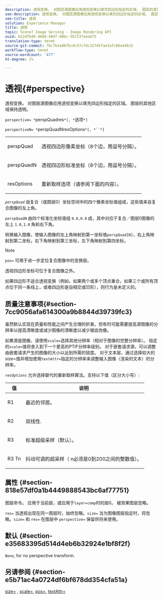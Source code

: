 ```yaml
---
description: 透视变换。 对图层源图像应用透视变换以填充四边形指定的区域。 图层的其他区域保持透明。
seo-description: 透视变换。 对图层源图像应用透视变换以填充四边形指定的区域。 图层的其他区域保持透明。
seo-title: 透视
solution: Experience Manager
title: 透视
topic: Scene7 Image Serving - Image Rendering API
uuid: b22d7b49-db08-48df-80bc-5b7237aea475
translation-type: tm+mt
source-git-commit: 7bc7b3a86fbcdc57cfdc31745fae3afc06e44b15
workflow-type: tm+mt
source-wordcount: '477'
ht-degree: 2%

---
```



# 透视{#perspective}

透视变换。 对图层源图像应用透视变换以填充四边形指定的区域。 图层的其他区域保持透明。

`perspective= *`perspQuadres`*[, *`选项`*]`

`perspectiveN= *`perspQuadNresOptions`*[, *``*]`

<table id="simpletable_4BD38BBF53964F7D97B9E58914C97B3F"> 
 <tr class="strow"> 
  <td class="stentry"> <p><span class="varname"> perspQuad</span> </p></td> 
  <td class="stentry"> <p>透视四边形像素坐标（8个边，用逗号分隔）。 </p></td> 
 </tr> 
 <tr class="strow"> 
  <td class="stentry"> <p><span class="varname"> perspQuadN</span> </p></td> 
  <td class="stentry"> <p>透视四边形标准坐标（8个边，用逗号分隔）。 </p></td> 
 </tr> 
 <tr class="strow"> 
  <td class="stentry"> <p><span class="varname"> resOptions</span> </p></td> 
  <td class="stentry"> <p>重新取样选项（请参阅下面的内容）。 </p></td> 
 </tr> 
</table>

*`perspQuad`* 由复合（或图层0）坐标空间中的四个像素坐标值组成，这些值来自复合图像的左上角。

`perspQuadN` 由四个标准化坐标值组 `0.0,0.0` 成，其中对应于复合／图层0图像的左上 `1.0,1.0` 角和右下角。

转换输入图像，使输入图像的左上角映射到第一坐标值`perspQuad[N]`，右上角映射到第二坐标，右下角映射到第三坐标，左下角映射到第四坐标。

>[!NOTE]
>
>`pos=` 可用于进一步定位复合图像中的变换层。

透视四边形坐标可位于复合图像之外。

如果四边形不适合透视变换（例如，如果两个或多个顶点重合，如果三个或所有顶点位于同一条线上，或者四边形是自相交或凹形），则行为是未定义的。

## 质量注意事项{#section-7cc9056afa614300a9b8844d39739fc3}

虽然默认实现在质量和性能之间产生合理的折衷，但有时可能需要提高源图像的分辨率以提高清晰度或减少图像的清晰度以减少锯齿伪像。

如果源是图像，请使用`scale=`选择其他分辨率（相对于图像的完整分辨率）。 指定的`scale=`值将舍入到下一个更高的PTIF分辨率级别。 对于嵌套请求源，可以调整由嵌套请求产生的图像的大小以达到所需的锐度。 对于文本层，通过选择较大的size=值并增加使用`textAttr=`指定的分辨率来调整输入图像（渲染的文本）的分辨率。

*`resOptions`* 允许选择替代的重新取样算法。支持以下值（区分大小写）:

<table id="table_0F20007986324E228096888ED37219C0"> 
 <thead> 
  <tr> 
   <th class="entry"> <b> 值</b> </th> 
   <th class="entry"> <b> 说明</b> </th> 
  </tr> 
 </thead>
 <tbody> 
  <tr> 
   <td> <p> <span class="codeph"> R1</span> </p> </td> 
   <td> <p> 最近的邻居。 </p> </td> 
  </tr> 
  <tr> 
   <td> <p> <span class="codeph"> R2</span> </p> </td> 
   <td> <p> 双线性. </p> </td> 
  </tr> 
  <tr> 
   <td> <p> <span class="codeph"> R3</span> </p> </td> 
   <td> <p> 标准超级采样（默认）。 </p> </td> 
  </tr> 
  <tr> 
   <td> <p> <span class="codeph">R3<span class="varname"> Tn</span></span> </p> </td> 
   <td> <p> 抖动可调的超采样（<span class="varname"> n</span>必须是0到200之间的整数值）。 </p> </td> 
  </tr> 
 </tbody> 
</table>

## 属性 {#section-818e57df0a1b4449888543bc6af77751}

图层命令。 应用于当前层，或应用于`layer=comp`时的层0。 被效果图层忽略。

`res=` 当透视出现在同一图层时，始终忽略。`size=` 当为图像图层指定时，将忽略。`size=` 和 `res=` 在图层中 `perspective=` 保留供将来使用。

## 默认 {#section-e35683395d514d4eb6b32924e1bf8f2f}

`None`, for no perspective transform.

## 另请参阅 {#section-e5b71ac4a0724df6bf678dd354cfa51a}

[size=](../../../../../is-api/http-ref/image-serving-api-ref/c-http-protocol-reference/c-data-types/r-size.md#reference-04d383f32c7b4003bed9978cb854747b) ,  [scale=](../../../../../is-api/http-ref/image-serving-api-ref/c-http-protocol-reference/c-command-reference/r-is-http-scale.md#reference-098c30cea1764f189e6f7c7e400cc065),  [pos=](../../../../../is-api/http-ref/image-serving-api-ref/c-http-protocol-reference/c-command-reference/r-pos.md#reference-65de948f4b404f1182b22119ca332143),  [textAttr=](../../../../../is-api/http-ref/image-serving-api-ref/c-http-protocol-reference/c-command-reference/r-textattr.md#reference-ff00484fa3244286abeff34911f7ec0d)
